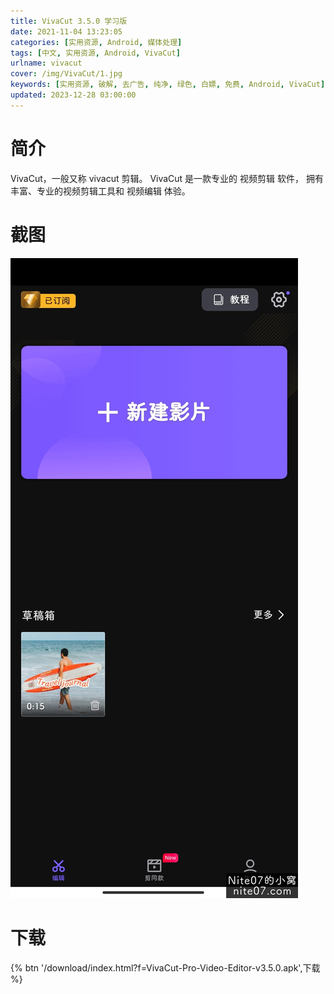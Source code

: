 ```yaml
---
title: VivaCut 3.5.0 学习版
date: 2021-11-04 13:23:05
categories: [实用资源, Android, 媒体处理]
tags: [中文, 实用资源, Android, VivaCut]
urlname: vivacut
cover: /img/VivaCut/1.jpg
keywords: [实用资源, 破解, 去广告, 纯净, 绿色, 白嫖, 免费, Android, VivaCut]
updated: 2023-12-28 03:00:00
---
```


# 简介

VivaCut，一般又称 vivacut 剪辑。 VivaCut 是一款专业的 视频剪辑 软件， 拥有丰富、专业的视频剪辑工具和 视频编辑 体验。

# 截图

![](/img/VivaCut/2.jpg)

# 下载

{% btn '/download/index.html?f=VivaCut-Pro-Video-Editor-v3.5.0.apk',下载 %}
